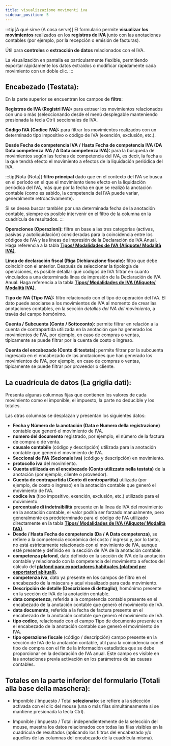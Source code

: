 ```yaml
---
title: visualizzazione movimenti iva
sidebar_position: 5
---
```

:::tip[A qué sirve (A cosa serve)]
El formulario permite **visualizar los movimientos** realizados en los **registros de IVA** junto con las anotaciones contables (por ejemplo, por la recepción o emisión de facturas).

Útil para **controles** o **extracción de datos** relacionados con el IVA.

La visualización en pantalla es particularmente flexible, permitiendo exportar rápidamente los datos extraídos o modificar rápidamente cada movimiento con un doble clic.
:::


## Encabezado (Testata):
En la parte superior se encuentran los campos de **filtro**:

**Registros de IVA (Registri IVA):** para extraer los movimientos relacionados con uno o más (seleccionando desde el menú desplegable manteniendo presionada la tecla Ctrl) seccionales de IVA.  

**Código IVA (Codice IVA):** para filtrar los movimientos realizados con un determinado tipo impositivo o código de IVA (exención, exclusión, etc.).

**Desde Fecha de competencia IVA / Hasta Fecha de competencia IVA (DA Data competenza IVA / A Data competenza IVA):** para la búsqueda de movimientos según las fechas de competencia del IVA, es decir, la fecha a la que tendrá efecto el movimiento a efectos de la liquidación periódica del IVA.  

:::tip[Nota (Nota)]
**filtro principal** dado que en el contexto del IVA se busca en el período en el que el movimiento tiene efecto en la liquidación periódica del IVA, más que por la fecha en que se realizó la anotación contable (como es sabido, la competencia del IVA puede variar, generalmente retroactivamente).  

Si se desea buscar también por una determinada fecha de la anotación contable, siempre es posible intervenir en el filtro de la columna en la cuadrícula de resultados.
:::

**Operaciones (Operazioni):** filtra en base a las tres categorías (activas, pasivas y autoliquidación) consideradas para la coincidencia entre los códigos de IVA y las líneas de impresión de la Declaración de IVA Anual. Haga referencia a la tabla [**Tipos/ Modalidades de IVA (Aliquote/ Modalità IVA)**](/docs/configurations/tables/finance/vat-rates).

**Línea de declaración fiscal (Riga Dichiarazione fiscale):** filtro que debe coincidir con el anterior. Después de seleccionar la tipología de operaciones, es posible detallar qué códigos de IVA filtrar en cuanto vinculados a una determinada línea de impresión de la Declaración de IVA Anual. Haga referencia a la tabla [**Tipos/ Modalidades de IVA (Aliquote/ Modalità IVA)**](/docs/configurations/tables/finance/vat-rates).

**Tipo de IVA (Tipo IVA):** filtro relacionado con el tipo de operación del IVA. El dato puede asociarse a los movimientos de IVA al momento de crear las anotaciones contables, en la sección *detalles del IVA del movimiento*, a través del campo homónimo.

**Cuenta / Subcuenta (Conto / Sottoconto):** permite filtrar en relación a la cuenta de contrapartida utilizada en la anotación que ha generado los movimientos de IVA, por ejemplo, en caso de compras o ventas, típicamente se puede filtrar por la cuenta de costo o ingreso.

**Cuenta del encabezado (Conto di testata):** permite filtrar por la subcuenta ingresada en el encabezado de las anotaciones que han generado los movimientos de IVA, por ejemplo, en caso de compras o ventas, típicamente se puede filtrar por proveedor o cliente.


## La cuadrícula de datos (La griglia dati):

Presenta algunas columnas fijas que contienen los valores de cada movimiento como el imponible, el impuesto, la parte no deducible y los totales.

Las otras columnas se desplazan y presentan los siguientes datos:

- **Fecha y Número de la anotación (Data e Numero della registrazione)** contable que generó el movimiento de IVA.
- **numero del documento** registrado, por ejemplo, el número de la factura de compra o de venta.
- **causale contabile** (código y descripción) utilizada para la anotación contable que generó el movimiento de IVA.
- **Seccional de IVA (Sezionale iva)** (código y descripción) en movimiento.
- **protocollo iva** del movimiento.
- **Cuenta utilizada en el encabezado (Conto utilizzato nella testata)** de la anotación (por ejemplo, cliente o proveedor).
- **Cuenta de contrapartida (Conto di contropartita)** utilizada (por ejemplo, de costo o ingreso) en la anotación contable que generó el movimiento de IVA.
- **codice iva** (tipo impositivo, exención, exclusión, etc.) utilizado para el movimiento.
- **percentuale di indetraibilità** presente en la línea de IVA del movimiento en la anotación contable, el valor podría ser forzado manualmente, pero generalmente es predeterminado para el código de IVA utilizado directamente en la tabla [**Tipos/ Modalidades de IVA (Aliquote/ Modalità IVA)**](/docs/configurations/tables/finance/vat-rates).
- **Desde / Hasta Fecha de competencia (Da / A Data competenza)**, se refiere a la competencia económica del costo / ingreso y, por lo tanto, no está estrictamente relacionado con el movimiento de IVA, aunque esté presente y definido en la sección de IVA de la anotación contable.
- **competenza plafond**, dato definido en la sección de IVA de la anotación contable y relacionado con la competencia del movimiento a efectos del cálculo del [**plafond para exportadores habituales (plafond per esportatori abituali)**](/docs/finance-area/declarations/declarations/plafond/general-overview).
- **competenza iva**, dato ya presente en los campos de filtro en el encabezado de la máscara y aquí visualizado para cada movimiento.
- **Descripción de detalle (Descrizione di dettaglio)**, homónimo presente en la sección de IVA de la anotación contable.
- **data competenza**, referida a la competencia contable presente en el encabezado de la anotación contable que generó el movimiento de IVA.
- **data documento**, referida a la fecha de factura presente en el encabezado de la anotación contable que generó el movimiento de IVA.
- **tipo codice**, relacionado con el campo Tipo de documento presente en el encabezado de la anotación contable que generó el movimiento de IVA.
- **tipo operazione fiscale** (código / descripción) campo presente en la sección de IVA de la anotación contable, útil para la coincidencia con el tipo de compra con el fin de la información estadística que se debe proporcionar en la declaración de IVA anual. Este campo es visible en las anotaciones previa activación en los parámetros de las causas contables.

## Totales en la parte inferior del formulario (Totali alla base della maschera):

- Imponible / Impuesto / Total **selezionato**: se refiere a la selección activada con el clic del mouse (una o más filas simultáneamente si se mantiene presionada la tecla Ctrl).

- Imponible / Impuesto / Total: independientemente de la selección del mouse, muestra los datos relacionados con todas las filas visibles en la cuadrícula de resultados (aplicando los filtros del encabezado y/o aquellos de las columnas del encabezado de la cuadrícula misma).
